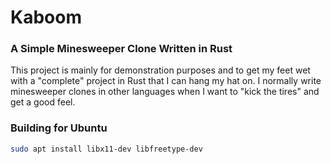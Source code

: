 # Kaboom

### A Simple Minesweeper Clone Written in Rust

This project is mainly for demonstration purposes and to get my feet
wet with a "complete" project in Rust that I can hang my hat on.  I
normally write minesweeper clones in other languages when I want to
"kick the tires" and get a good feel.

### Building for Ubuntu

```bash
sudo apt install libx11-dev libfreetype-dev
```
